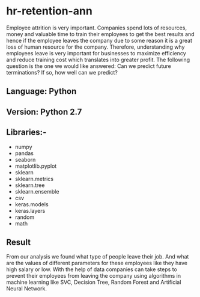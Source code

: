 # hr-retention-ann

Employee attrition is very important. Companies spend lots of resources, money and valuable time to train their employees to get the best results and hence if the employee leaves the company due to some reason it is a great loss of human resource for the company. Therefore, understanding why employees leave is very important for businesses to maximize efficiency and reduce training cost which translates into greater profit. The following question is the one we would like answered: Can we predict future terminations? If so, how well can we predict? 

## Language: Python 

## Version: Python 2.7 

## Libraries:-  

* numpy  
* pandas 
* seaborn 
* matplotlib.pyplot 
* sklearn 
* sklearn.metrics 
* sklearn.tree 
* sklearn.ensemble 
* csv 
* keras.models 
* keras.layers 
* random 
* math

## Result

From our analysis we found what type of people leave their job. And what are the values of different parameters for these employees like they have high salary or low. With the help of data companies can take steps to prevent their employees from leaving the company using algorithms in machine learning like SVC, Decision Tree, Random Forest and Artificial Neural Network. 
